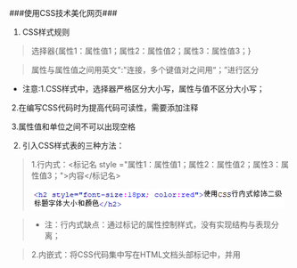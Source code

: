 ###使用CSS技术美化网页###

1. CSS样式规则

> 选择器{属性1：属性值1；属性2：属性值2；属性3：属性值3；}

> 属性与属性值之间用英文":"连接，多个键值对之间用“；”进行区分

- 注意:1.CSS样式中，选择器严格区分大小写，属性与值不区分大小写；

​                2.在编写CSS代码时为提高代码可读性，需要添加注释

​                3.属性值和单位之间不可以出现空格

2. 引入CSS样式表的三种方法：

> 1.行内式：<标记名 style ="属性1：属性值1；属性2：属性值2；属性3：属性值3；">内容</标记名>
>
> ![1524396298302](.\images\使用CSS技术美化网页图1.png)

> - 注：行内式缺点：通过标记的属性控制样式，没有实现结构与表现分离；

> 2.内嵌式：将CSS代码集中写在HTML文档<head>头部标记中，并用<style>标记定义

`<head>`

`<style type="text/css">`

​               `选择器{属性1：属性值1；属性2：属性值2；属性3：属性值3；}`

`</style>`

`</head>`

![1524396378134](.\images\使用CSS技术美化网页图2.png)

- 缺点：内嵌式CSS样式只对其所在的HTML页面有效

> 3.链入式

> 将所有样式放在一个或多个以".css"为扩展名的外部样式表文件中，通过<link/>标记将外部样式表文件链接到HTML文档中，基本语法如下：

`<head>`

`<link href="CSS文件的路径" type="text/css" rel="stylesheet"/>`

`</head>`

`<link/>标记需放在<head>头部标记中`

- herf:定义所链接外部样式表的URL，可以是相对路径，也可以是绝对路径
- type:定义所链接文档类型
- rel:定义当前文档与被链接文档之间的关系

​       优点：同一个CSS样式表可以被不同的HTML页面链接所使用

![图3](.\images\使用CSS技术美化网页3.png)

![图4](.\images\使用CSS技术美化网页css.png)

3. 选择器：标记选择器，类选择器，id选择器，通配符选择器

> 类选择器：类选择器使用"."（英文.）进行标识，后紧跟类名

> 类名{属性1：属性值1；属性2：属性值2；属性3：属性值3；}

 ![1524396471199](.\images\使用CSS技术美化网页图4.png)

> 标记选择器：优点在于快速为页面同类型标记统一样式，缺点是不能设计差异化样式

> 类选择器：可以为页面设计差异化样式

> id选择器使用"#"进行标识，后面紧跟id名，语法如下

> “#id名{属性1：属性值1；属性2：属性值2；属性3：属性值3；}”

![1524396526392](.\images\使用CSS技术美化网页5.png)

- 注意：类似“id="blod font24"”这样的写法是完全错误的

> 通配符选择器：通配符选择器使用“*”号标识。它是所有选择器中作用范围最广的，可以匹配页面所有元素，语法格式如下

> *{属性1：属性值1；属性2：属性值2；属性3：属性值3；}

> font—family:字体

> 可以同时指定多个字体，中间用逗号隔开，如果浏览器不支持第一个字体，则会尝试下一个，直到找到合适的，例：body{ font—family:"华文彩云","宋体","黑体"}

- 注意：中文字体需要加英文状态下的引号，英文字体一般不需要加引号，设置英文字体时，英文字体名要位于中文字体名之前

> font-variant:变体

> font:综合设置字体样式，语法格式如下

> 选择器{ font:font-style font-variant font-weight font-size/line-height font-family; }

> 使用font属性时，必须按上面语法格式中的顺序进行书写

> letter-spacing:字间距

> word-spacing:单词间距

> line-height:行间距

> text-transform:文本转化   用于控制英文字符的大小写

> none:不转化

> capitalize:首字母大写

> uppercase:全部字符转化为大写

> lowercase:全部字符转化为小写

> text-decoration:文本装饰，用于设置文本的下画线，上画线，删除线等

> text-align:水平对齐方式  注：仅适于块级元素

> text-indent:首行缩进   注：仅适于块级元素

> white-space:空白符处理





